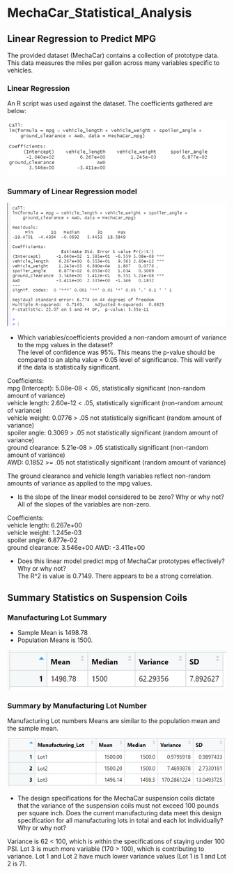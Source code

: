 # MechaCar_Statistical_Analysis

## Linear Regression to Predict MPG
The provided dataset (MechaCar) contains a collection of prototype data.  This data measures the miles per gallon across many variables specific to vehicles.

### Linear Regression
An R script was used against the dataset.  The coefficients gathered are below:  

![Pic 1](https://github.com/amitchub/MechaCar_Statistical_Analysis/blob/main/Images/Image001.PNG)

### Summary of Linear Regression model

![Pic 2](https://github.com/amitchub/MechaCar_Statistical_Analysis/blob/main/Images/Image002.PNG)

- Which variables/coefficients provided a non-random amount of variance to the mpg values in the dataset?       
The level of confidence was 95%.  This means the p-value should be compared to an alpha value = 0.05 level of significance.  This will verify if the data is statistically significant.     

Coefficients:      
mpg (Intercept): 5.08e-08 < .05, statistically significant (non-random amount of variance)     
vehicle length: 2.60e-12 < .05, statistically significant (non-random amount of variance)     
vehicle weight: 0.0776 > .05 not statistically significant (random amount of variance)     
spoiler angle: 0.3069 > .05 not statistically significant (random amount of variance)     
ground clearance: 5.21e-08 > .05 statistically significant (non-random amount of variance)    
AWD: 0.1852 >= .05 not statistically significant (random amount of variance)      

The ground clearance and vehicle length variables reflect non-random amounts of variance as applied to the mpg values.    

- Is the slope of the linear model considered to be zero? Why or why not?    
All of the slopes of the variables are non-zero.    

Coefficients:    
vehicle length: 6.267e+00    
vehicle weight: 1.245e-03  
spoiler angle: 6.877e-02  
ground clearance: 3.546e+00 
AWD: -3.411e+00  

- Does this linear model predict mpg of MechaCar prototypes effectively? Why or why not?    
The R^2 is value is 0.7149.  There appears to be a strong correlation.

## Summary Statistics on Suspension Coils
### Manufacturing Lot Summary
- Sample Mean is 1498.78
- Population Means is 1500.

![Pic 3](https://github.com/Baylex/MechaCar_Statistical_Analysis/blob/main/Images/3_tot_sum.PNG)

### Summary by Manufacturing Lot Number
Manufacturing Lot numbers Means are similar to the population mean and the sample mean.  

![Pic 4](https://github.com/Baylex/MechaCar_Statistical_Analysis/blob/main/Images/4_lot_sum.PNG)

- The design specifications for the MechaCar suspension coils dictate that the variance of the suspension coils must not exceed 100 pounds per square inch. Does the current manufacturing data meet this design specification for all manufacturing lots in total and each lot individually? Why or why not?      

Variance is 62 < 100, which is within the specifications of staying under 100 PSI.  Lot 3 is much more variable (170 > 100), which is contributing to variance.  Lot 1 and Lot 2 have much lower variance values (Lot 1 is 1 and Lot 2 is 7).  
